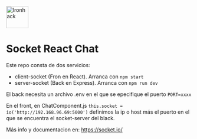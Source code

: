 <img src="https://raw.githubusercontent.com/webmad1019-1/w1d3-advanced-selectors-positioning-full-layout/master/img/ironhack.svg?sanitize=true" alt="Ironhack" width="60"/>

# Socket React Chat

Este repo consta de dos servicios:
- client-socket (Fron en React). Arranca con ```npm start```
- server-socket (Back en Express). Arranca con ```npm run dev```

El back necesita un archivo .env en el que se epecifique el puerto ```PORT=xxxx```

En el front, en ChatComponent.js ```this.socket = io('http://192.168.96.69:5000')``` definimos la ip o host más el puerto en el que se encuentra el socket-server del black.

Más info y documentacion en: https://socket.io/




